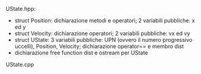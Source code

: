 UState.hpp:
-   struct Position: dichiarazione metodi e operatori; 2 variabili pubbliche: x ed y
-   struct Velocity: dichiarazione operatori; 2 variabili pubbliche: vx ed vy
-   struct UState: 3 variabili pubbliche: UPN (ovvero il numero progressivo uccelli), Position, Velocity; dichiarazione operator== e membro dist
-   dichiarazione free function dist e ostream per UState


UState.cpp



















<!-- uccelli     :   vettore di tipo std::vector<UState> che contiene tutti gli Ustate degli uccelli, messi in fila. 
UState      :   struct che contiene lo stato di un uccello. Come variabili, ha: x, y, vx, vy. 
                Inoltre, ha un metodo operator== che verifica uguaglianza fra UState e una free function operator<< che manda in output gli elementi di UState.
Vicini      :   vettore di tipo std::vector<Coppia> che contiene tutte le coppie di uccelli che, nell'istante in cui viene chiamata la funzione, stanno ad una distanza gli uni dagli altri minore di d
Check       :   funzione che prende il vettore uccelli e una distanza e da in output il vettore Vicini -->
